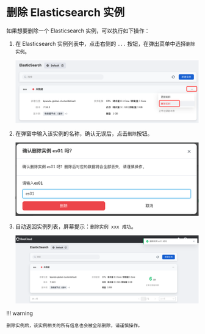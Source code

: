 # 删除 Elasticsearch 实例

如果想要删除一个 Elasticsearch 实例，可以执行如下操作：

1. 在 Elasticsearch 实例列表中，点击右侧的 `...` 按钮，在弹出菜单中选择`删除实例`。

    ![删除实例](../images/delete01.png)

2. 在弹窗中输入该实例的名称，确认无误后，点击`删除`按钮。

    ![删除实例](../images/delete03.png)

3. 自动返回实例列表，屏幕提示：`删除实例 xxx 成功`。

    ![删除实例](../images/delete04.png)

!!! warning

    删除实例后，该实例相关的所有信息也会被全部删除，请谨慎操作。
